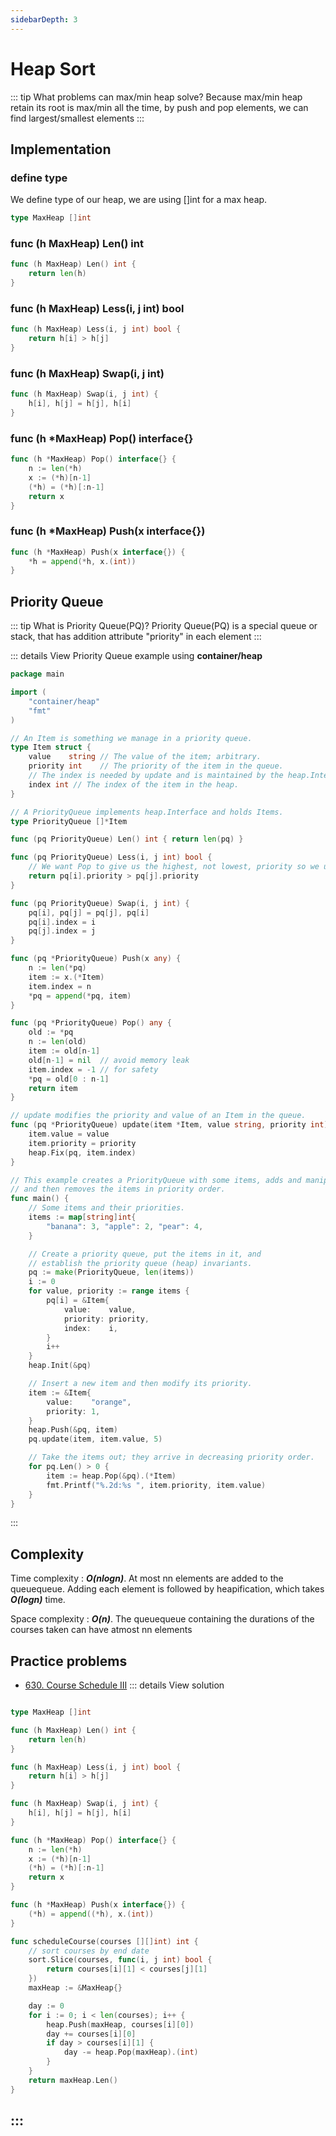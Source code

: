 ```yaml
---
sidebarDepth: 3
---
```

# Heap Sort

::: tip What problems can max/min heap solve?
Because max/min heap retain its root is max/min all the time, by push and pop elements, we can find largest/smallest elements
:::

## Implementation 

### define type

We define type of our heap, we are using []int for a max heap. 

```go
type MaxHeap []int
```

### func (h MaxHeap) Len() int

```go
func (h MaxHeap) Len() int {
	return len(h)
}
```

### func (h MaxHeap) Less(i, j int) bool 

```go
func (h MaxHeap) Less(i, j int) bool {
	return h[i] > h[j]
}
```
### func (h MaxHeap) Swap(i, j int) 

```go
func (h MaxHeap) Swap(i, j int) {
	h[i], h[j] = h[j], h[i]
}
```
### func (h *MaxHeap) Pop() interface{} 

```go
func (h *MaxHeap) Pop() interface{} {
	n := len(*h)
	x := (*h)[n-1]
	(*h) = (*h)[:n-1]
	return x
}
```
### func (h *MaxHeap) Push(x interface{}) 

```go
func (h *MaxHeap) Push(x interface{}) {
	*h = append(*h, x.(int))
}
```


## Priority Queue 

::: tip What is Priority Queue(PQ)?
Priority Queue(PQ) is a special queue or stack, that has addition attribute "priority" in each element
:::


::: details View Priority Queue example using <b>container/heap</b>



```go
package main

import (
	"container/heap"
	"fmt"
)

// An Item is something we manage in a priority queue.
type Item struct {
	value    string // The value of the item; arbitrary.
	priority int    // The priority of the item in the queue.
	// The index is needed by update and is maintained by the heap.Interface methods.
	index int // The index of the item in the heap.
}

// A PriorityQueue implements heap.Interface and holds Items.
type PriorityQueue []*Item

func (pq PriorityQueue) Len() int { return len(pq) }

func (pq PriorityQueue) Less(i, j int) bool {
	// We want Pop to give us the highest, not lowest, priority so we use greater than here.
	return pq[i].priority > pq[j].priority
}

func (pq PriorityQueue) Swap(i, j int) {
	pq[i], pq[j] = pq[j], pq[i]
	pq[i].index = i
	pq[j].index = j
}

func (pq *PriorityQueue) Push(x any) {
	n := len(*pq)
	item := x.(*Item)
	item.index = n
	*pq = append(*pq, item)
}

func (pq *PriorityQueue) Pop() any {
	old := *pq
	n := len(old)
	item := old[n-1]
	old[n-1] = nil  // avoid memory leak
	item.index = -1 // for safety
	*pq = old[0 : n-1]
	return item
}

// update modifies the priority and value of an Item in the queue.
func (pq *PriorityQueue) update(item *Item, value string, priority int) {
	item.value = value
	item.priority = priority
	heap.Fix(pq, item.index)
}

// This example creates a PriorityQueue with some items, adds and manipulates an item,
// and then removes the items in priority order.
func main() {
	// Some items and their priorities.
	items := map[string]int{
		"banana": 3, "apple": 2, "pear": 4,
	}

	// Create a priority queue, put the items in it, and
	// establish the priority queue (heap) invariants.
	pq := make(PriorityQueue, len(items))
	i := 0
	for value, priority := range items {
		pq[i] = &Item{
			value:    value,
			priority: priority,
			index:    i,
		}
		i++
	}
	heap.Init(&pq)

	// Insert a new item and then modify its priority.
	item := &Item{
		value:    "orange",
		priority: 1,
	}
	heap.Push(&pq, item)
	pq.update(item, item.value, 5)

	// Take the items out; they arrive in decreasing priority order.
	for pq.Len() > 0 {
		item := heap.Pop(&pq).(*Item)
		fmt.Printf("%.2d:%s ", item.priority, item.value)
	}
}
```
:::

## Complexity 

Time complexity : ***O(nlogn)***. At most nn elements are added to the queuequeue. Adding each element is followed by heapification, which takes ***O(logn)*** time.

Space complexity : ***O(n)***. The queuequeue containing the durations of the courses taken can have atmost nn elements

## Practice problems

* [630. Course Schedule III](https://leetcode.com/problems/course-schedule-iii/) 
::: details View solution

```go

type MaxHeap []int

func (h MaxHeap) Len() int {
	return len(h)
}

func (h MaxHeap) Less(i, j int) bool {
	return h[i] > h[j]
}

func (h MaxHeap) Swap(i, j int) {
	h[i], h[j] = h[j], h[i]
}

func (h *MaxHeap) Pop() interface{} {
	n := len(*h)
	x := (*h)[n-1]
	(*h) = (*h)[:n-1]
	return x
}

func (h *MaxHeap) Push(x interface{}) {
	(*h) = append((*h), x.(int))
}

func scheduleCourse(courses [][]int) int {
	// sort courses by end date
	sort.Slice(courses, func(i, j int) bool {
		return courses[i][1] < courses[j][1]
	})
	maxHeap := &MaxHeap{}

	day := 0
	for i := 0; i < len(courses); i++ {
		heap.Push(maxHeap, courses[i][0])
		day += courses[i][0]
		if day > courses[i][1] {
			day -= heap.Pop(maxHeap).(int)
		}
	}
	return maxHeap.Len()
}

```
:::
---


